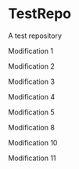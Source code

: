 # TestRepo
A test repository

Modification 1

Modification 2

Modification 3

Modification 4

Modification 5

Modification 8

Modification 10

Modification 11
